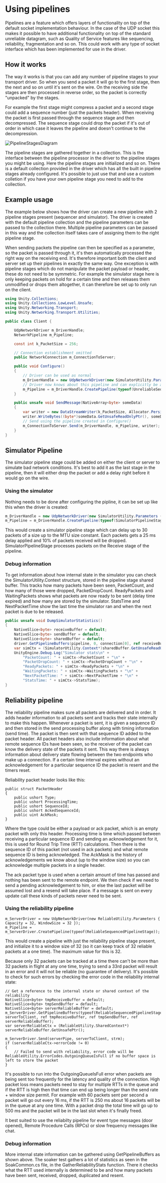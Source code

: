 # Using pipelines
Pipelines are a feature which offers layers of functionality on top of the default socket implementation behaviour. In the case of the UDP socket this makes it possible to have additional functionality on top of the standard unreliable datagram, such as Quality of Service features like sequencing, reliability, fragmentation and so on. This could work with any type of socket interface which has been implemented for use in the driver.

## How it works

The way it works is that you can add any number of pipeline stages to your transport driver. So when you send a packet it will go to the first stage, then the next and so on until it's sent on the wire. On the receiving side the stages are then processed in reverse order, so the packet is correctly "unpacked" by the stages. 

For example the first stage might compress a packet and a second stage could add a sequence number (just the packets header). When receiving the packet is first passed through the sequence stage and then decompressed. The sequence stage could drop the packet if it's out of order in which case it leaves the pipeline and doesn't continue to the decompression.

![PipelineStagesDiagram](images/Pipeline-stages-diagram.png)

The pipeline stages are gathered together in a collection. This is the interface between the pipeline processor in the driver to the pipeline stages you might be using. Here the pipeline stages are initialized and so on. There is a default collection provided in the driver which has all the built in pipeline stages already configured. It's possible to just use that and use a custom colletion if you have your own pipeline stage you need to add to the collection.

## Example usage

The example below shows how the driver can create a new pipeline with 2 pipeline stages present (sequencer and simulator). The driver is created with the default pipeline collection and the pipeline parameters can be passed to the collection there. Multiple pipeline parameters can be passed in this way and the collection itself takes care of assigning them to the right pipeline stage.

When sending packets the pipeline can then be specified as a parameter, so the packet is passed through it, it's then automatically processed the right way on the receiving end. It's therefore important both the client and server set up their pipelines in exactly the same way. One exception is with pipeline stages which do not manipulate the packet  payload or header, these do not need to be symmetric. For example the simulator stage here is only keeping packets on hold for a certain time and then releases them unmodified or drops them altogether, it can therefore be set up to only run on the client.

```c#
using Unity.Collections;
using Unity.Collections.LowLevel.Unsafe;
using Unity.Networking.Transport;
using Unity.Networking.Transport.Utilities;

public class Client {

    UdpNetworkDriver m_DriverHandle;
    NetworkPipeline m_Pipeline;

    const int k_PacketSize = 256;

    // Connection establishment omitted
    public NetworkConnection m_ConnectionToServer;

    public void Configure()
    {
        // Driver can be used as normal
        m_DriverHandle = new UdpNetworkDriver(new SimulatorUtility.Parameters {MaxPacketSize = k_PacketSize, MaxPacketCount = 30, PacketDelayMs = 100});
        // Driver now knows about this pipeline and can explicitly be asked to send packets through it (by default it sends directly)
        m_Pipeline = m_DriverHandle.CreatePipeline(typeof(UnreliableSequencedPipelineStage), typeof(SimulatorPipelineStage));
    }

    public unsafe void SendMessage(NativeArray<byte> someData)
    {
        var writer = new DataStreamWriter(k_PacketSize, Allocator.Persistent);
        writer.WriteBytes((byte*)someData.GetUnsafeReadOnlyPtr(), someData.Length);
        // Send using the pipeline created in Configure()
        m_ConnectionToServer.Send(m_DriverHandle, m_Pipeline, writer);
    }
}
```

## Simulator Pipeline

The simulator pipeline stage could be added on either the client or server to simulate bad network conditions. It's best to add it as the last stage in the pipeline, then it will either drop the packet or add a delay right before it would go on the wire.

### Using the simulator

Nothing needs to be done after configuring the pipline, it can be set up like this when the driver is created:
```c#
m_DriverHandle = new UdpNetworkDriver(new SimulatorUtility.Parameters {MaxPacketSize = NetworkParameterConstants.MTU, MaxPacketCount = 30, PacketDelayMs = 25, PacketDropPercentage = 10});
m_Pipeline = m_DriverHandle.CreatePipeline(typeof(SimulatorPipelineStage));
```

This would create a simulator pipeline stage which can delay up to 30 packets of a size up to the MTU size constant. Each packets gets a 25 ms delay applied and 10% of packets received will be dropped. SimulatorPipelineStage processes packets on the Receive stage of the pipeline.

### Debug information

To get information about how internal state in the simulator you can check the SimulatorUtility.Context structure, stored in the pipeline stage shared buffer. This tracks how many packets have been seen, PacketCount, and how many of those were dropped, PacketDropCount. ReadyPackets and WaitingPackets shows what packets are now ready to be sent (delay time expired) and how many are stored by the simulator. StatsTime and NextPacketTime show the last time the simulator ran and when the next packet is due to be released.

```c#
public unsafe void DumpSimulatorStatistics()
{
    NativeSlice<byte> receiveBuffer = default;
    NativeSlice<byte> sendBuffer = default;
    NativeSlice<byte> sharedBuffer = default;
    driver.GetPipelineBuffers(pipeline, 0, connection[0], ref receiveBuffer, ref sendBuffer, ref sharedBuffer);
    var simCtx = (SimulatorUtility.Context*)sharedBuffer.GetUnsafeReadOnlyPtr();
    UnityEngine.Debug.Log("Simulator stats\n" +
        "PacketCount: " + simCtx->PacketCount + "\n" +
        "PacketDropCount: " + simCtx->PacketDropCount + "\n" +
        "ReadyPackets: " + simCtx->ReadyPackets + "\n" +
        "WaitingPackets: " + simCtx->WaitingPackets + "\n" +
        "NextPacketTime: " + simCtx->NextPacketTime + "\n" +
        "StatsTime: " + simCtx->StatsTime);
}
```

## Reliability pipeline

The reliability pipeline makes sure all packets are delivered and in order. It adds header information to all packets sent and tracks their state internally to make this happen. Whenever a packet is sent, it is given a sequence ID and then stored in the send processing buffer along with timing information (send time). The packet is then sent with that sequence ID added to the packet header. All packet headers also include information about what remote sequence IDs have been seen, so the receiver of the packet can know the delivery state of the packets it sent. This way there is always information about delivery state flowing between the two endpoints who make up a connection. If a certain time interval expires without an acknowledgement for a particular sequence ID the packet is resent and the timers reset.

Reliability packet header looks like this:
```
public struct PacketHeader
{
    public ushort Type;
    public ushort ProcessingTime;
    public ushort SequenceId;
    public ushort AckedSequenceId;
    public uint AckMask;
}
```
Where the type could be either a payload or ack packet, which is an empty packet with only this header. Processing time is time which passed between receiving a particular sequence ID and sending an acknowledgement for it, this is used for Round Trip Time (RTT) calculations. Then there is the sequence ID of this packet (not used in ack packets) and what remote sequence ID is being acknowledged. The AckMask is the history of acknowledgements we know about (up to the window size) so you can acknowledge multiple packets in a single header.

The ack packet type is used when a certain amount of time has passed and nothing has been sent to the remote endpoint. We then check if we need to send a pending acknowledgement to him, or else the last packet will be assumed lost and a resend will take place. If a message is sent on every update call these kinds of packets never need to be sent.

### Using the reliability pipeline

```
m_ServerDriver = new UdpNetworkDriver(new ReliableUtility.Parameters { Capacity = 32, WindowSize = 32 });
m_Pipeline = m_ServerDriver.CreatePipeline(typeof(ReliableSequencedPipelineStage));
```
This would create a pipeline with just the reliability pipeline stage present, and initialize it to a window size of 32 (so it can keep track of 32 reliable packets at a one time). The maximum value for this is 32.

Because only 32 packets can be tracked at a time there can't be more than 32 packets in flight at any one time, trying to send a 33rd packet will result in an error and it will not be reliable (no guarantee of delivery). It's possible to check for such errors by checking the error code in the reliability internal state:

```
// Get a reference to the internal state or shared context of the reliability
NativeSlice<byte> tmpReceiveBuffer = default;
NativeSlice<byte> tmpSendBuffer = default;
NativeSlice<byte> serverReliableBuffer = default;
m_ServerDriver.GetPipelineBuffers(typeof(ReliableSequencedPipelineStage), serverToClient, ref tmpReceiveBuffer, ref tmpSendBuffer, ref serverReliableBuffer);
var serverReliableCtx = (ReliableUtility.SharedContext*) serverReliableBuffer.GetUnsafePtr();

m_ServerDriver.Send(serverPipe, serverToClient, strm);
if (serverReliableCtx->errorCode != 0)
{
    // Failed to send with reliability, error code will be ReliableUtility.ErrorCodes.OutgoingQueueIsFull if no buffer space is left to store the packet
}
```

It's possible to run into the OutgoingQueueIsFull error when packets are being sent too frequently for the latency and quality of the connection. High packet loss means packets need to stay for multiple RTTs in the queue and if the RTT is high then that time can end up being longer than the send rate + window size permit. For example with 60 packets sent per second a packet will go out every 16 ms, if the RTT is 250 ms about 16 packets will be in the queue at any one time. With a packet drop the total time will go up to 500 ms and the packet will be in the last slot when it's finally freed.

It best suited to use the reliabilty pipeline for event type messages (door opened), Remote Procedure Calls (RPCs) or slow frequency messages like chat.

### Debug information

More internal state information can be gathered using GetPipelineBuffers as shown above. The soaker test gathers a lot of statistics as seen in the SoakCommon.cs file, in the GatherReliabilityStats function. There it checks what the RTT used internally is determined to be and how many packets have been sent, received, dropped, duplicated and resent.